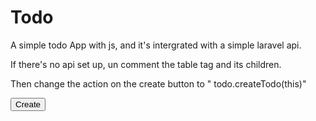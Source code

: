 # Todo
A simple todo App with js, and it's intergrated with a simple laravel api.


If there's no api set up, un comment the table tag and its children.

<!-- <table class="table table-hover table-bordered" id="todoTable">
					<thead id="tableHead">
						<tr>
							<th>Todo Name</th>
							<th>Description</th>
							<th>Date</th>
							<th>Properties</th>
						</tr>
					</thead>
					<tbody id="tableBody">
						
					</tbody>
				</table> -->

Then change the action on the create button to " todo.createTodo(this)"

<button onclick="todo.createTodo(this);" class="btn btn-info" id="myTodo" >Create</button>
